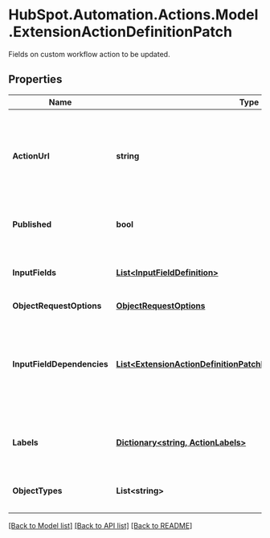 # HubSpot.Automation.Actions.Model.ExtensionActionDefinitionPatch
Fields on custom workflow action to be updated.

## Properties

Name | Type | Description | Notes
------------ | ------------- | ------------- | -------------
**ActionUrl** | **string** | The URL that will accept an HTTPS request each time workflows executes the custom action. | [optional] 
**Published** | **bool** | Whether this custom action is published to customers. | [optional] 
**InputFields** | [**List&lt;InputFieldDefinition&gt;**](InputFieldDefinition.md) | The list of input fields to display in this custom action. | [optional] 
**ObjectRequestOptions** | [**ObjectRequestOptions**](ObjectRequestOptions.md) |  | [optional] 
**InputFieldDependencies** | [**List&lt;ExtensionActionDefinitionPatchInputFieldDependenciesInner&gt;**](ExtensionActionDefinitionPatchInputFieldDependenciesInner.md) | A list of dependencies between the input fields. These configure when the input fields should be visible. | [optional] 
**Labels** | [**Dictionary&lt;string, ActionLabels&gt;**](ActionLabels.md) | The user-facing labels for the custom action. | [optional] 
**ObjectTypes** | **List&lt;string&gt;** | The object types that this custom action supports. | [optional] 

[[Back to Model list]](../README.md#documentation-for-models) [[Back to API list]](../README.md#documentation-for-api-endpoints) [[Back to README]](../README.md)

